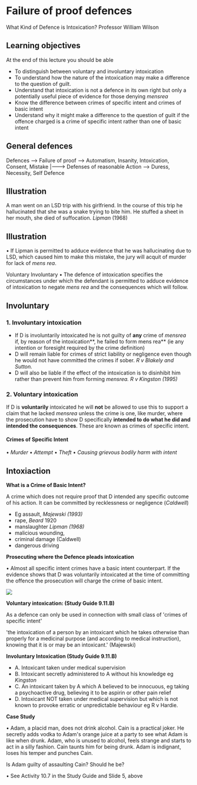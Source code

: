 # Failure of proof defences

What Kind of Defence is Intoxication? 
Professor William Wilson

## Learning objectives

At the end of this lecture you should be able

- To distinguish between voluntary and involuntary intoxication
- To understand how the nature of the intoxication may make a difference to the question of guilt.
- Understand that intoxication is not a defence in its own right but only a potentially useful piece of evidence for those denying *mensrea*
- Know the difference between crimes of specific intent and crimes of basic intent
- Understand why it might make a difference to the question of guilt if the offence charged is a crime of specific intent rather than one of basic intent

## General defences

Defences --> Failure of proof --> Automatism, Insanity, Intoxication, Consent, Mistake
       |---> Defenses of reasonable Action --> Duress, Necessity, Self Defence

## Illustration

A man went on an LSD trip with his girlfriend. In the course of this trip he hallucinated that she was a snake trying to bite him. He stuffed a sheet in her mouth, she died of suffocation. *Lipman* (1968)

## Illustration

• If Lipman is permitted to adduce evidence that he was hallucinating due to LSD, which caused him to make this mistake, the jury will acquit of murder for lack of *mens rea*.

Voluntary Involuntary
• The defence of intoxication specifies the circumstances under which the defendant is permitted to adduce evidence of intoxication to negate *mens rea* and the consequences which will follow.


## Involuntary

### 1. Involuntary intoxication

- If D is involuntarily intoxicated he is not guilty of **any** crime of *mensrea* if, by reason of the intoxication**, he failed to form mens rea** (ie any intention or foresight required by the crime definition)
- D will remain liable for crimes of strict liability or negligence even though he would not have committed the crimes if sober. *R v Blakely and Sutton.*
- D will also be liable if the effect of the intoxication is to disinhibit him rather than prevent him from forming *mensrea. R v Kingston (1995)*

### 2. Voluntary intoxication

If D is **voluntarily** intoxicated he will **not** be allowed to use this to support a claim that he lacked *mensrea* unless the crime is one, like murder, where the prosecution have to show D specifically **intended to do what he did and intended the consequences**. These are known as crimes of specific intent.

#### **Crimes of Specific Intent**

• *Murder* • *Attempt* • *Theft* • *Causing grievous bodily harm with intent*


## Intoxiaction
 **What is a Crime of Basic Intent?**

A crime which does not require proof that D intended any specific outcome of his action. It can be committed by recklessness or negligence (*Caldwell*)

- Eg assault, *Majewski (1993)*
- rape, *Beard* 1920
- manslaughter *Lipman (1968)*
- malicious wounding,
- criminal damage (Caldwell)
- dangerous driving

 **Prosecuting where the Defence pleads intoxication**

• Almost all specific intent crimes have a basic intent counterpart. If the evidence shows that D was voluntarily intoxicated at the time of committing the offence the prosecution will charge the crime of basic intent.

![](_page_8_Picture_3.jpeg)

**Voluntary intoxication: (Study Guide 9.11.B)**

As a defence can only be used in connection with small class of 'crimes of specific intent'

'the intoxication of a person by an intoxicant which he takes otherwise than properly for a medicinal purpose (and according to medical instruction), knowing that it is or may be an intoxicant.' (Majewski)

**Involuntary Intoxication (Study Guide 9.11.B)**

- A. Intoxicant taken under medical supervision
- B. Intoxicant secretly administered to A without his knowledge eg *Kingston*
- C. An intoxicant taken by A which A believed to be innocuous, eg taking a psychoactive drug, believing it to be aspirin or other pain relief
- D. Intoxicant NOT taken under medical supervision but which is not known to provoke erratic or unpredictable behaviour eg R v Hardie.

**Case Study**

• Adam, a placid man, does not drink alcohol. Cain is a practical joker. He secretly adds vodka to Adam's orange juice at a party to see what Adam is like when drunk. Adam, who is unused to alcohol, feels strange and starts to act in a silly fashion. Cain taunts him for being drunk. Adam is indignant, loses his temper and punches Cain.

Is Adam guilty of assaulting Cain? Should he be?

• See Activity 10.7 in the Study Guide and Slide 5, above
